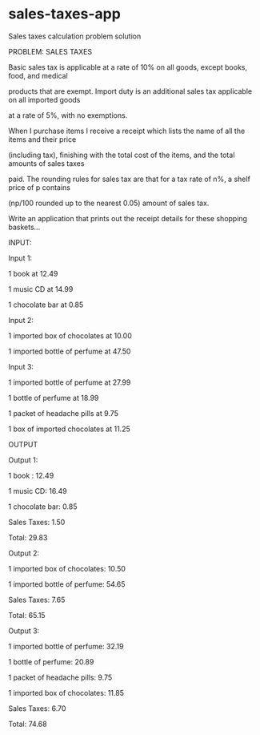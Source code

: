 # sales-taxes-app
Sales taxes calculation problem solution

PROBLEM: SALES TAXES

Basic sales tax is applicable at a rate of 10% on all goods, except books, food, and medical

products that are exempt. Import duty is an additional sales tax applicable on all imported goods

at a rate of 5%, with no exemptions.

When I purchase items I receive a receipt which lists the name of all the items and their price

(including tax), finishing with the total cost of the items, and the total amounts of sales taxes

paid. The rounding rules for sales tax are that for a tax rate of n%, a shelf price of p contains

(np/100 rounded up to the nearest 0.05) amount of sales tax.

Write an application that prints out the receipt details for these shopping baskets...

INPUT:

Input 1:

1 book at 12.49

1 music CD at 14.99

1 chocolate bar at 0.85

Input 2:

1 imported box of chocolates at 10.00

1 imported bottle of perfume at 47.50

Input 3:

1 imported bottle of perfume at 27.99

1 bottle of perfume at 18.99

1 packet of headache pills at 9.75

1 box of imported chocolates at 11.25

OUTPUT

Output 1:

1 book : 12.49

1 music CD: 16.49

1 chocolate bar: 0.85

Sales Taxes: 1.50

Total: 29.83

Output 2:

1 imported box of chocolates: 10.50

1 imported bottle of perfume: 54.65

Sales Taxes: 7.65

Total: 65.15

Output 3:

1 imported bottle of perfume: 32.19

1 bottle of perfume: 20.89

1 packet of headache pills: 9.75

1 imported box of chocolates: 11.85

Sales Taxes: 6.70

Total: 74.68
